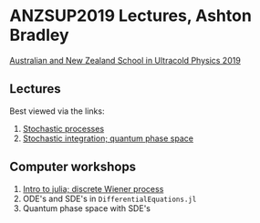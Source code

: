 # ANZSUP2019 Lectures, Ashton Bradley
[Australian and New Zealand School in Ultracold Physics 2019](https://www.otago.ac.nz/dodd-walls/events/anzsup/index.html)

## Lectures 
Best viewed via the links:
1. [Stochastic processes](https://nbviewer.jupyter.org/github/AshtonSBradley/ANZSUP19_Stochastic/blob/master/Lecture%201.ipynb?flush_cache=true)
2. [Stochastic integration; quantum phase space](https://nbviewer.jupyter.org/github/AshtonSBradley/ANZSUP19_Stochastic/blob/master/Lecture%202.ipynb?flush_cache=true)

## Computer workshops 

1. [Intro to julia; discrete Wiener process](https://nbviewer.jupyter.org/github/AshtonSBradley/ANZSUP19_Stochastic/blob/master/Workshop%201.ipynb?flush_cache=true)
2. ODE's and SDE's in `DifferentialEquations.jl`
3. Quantum phase space with SDE's

